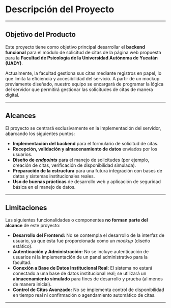 # Descripción del Proyecto

---

## Objetivo del Producto

Este proyecto tiene como objetivo principal desarrollar el **backend funcional** para el módulo de solicitud de citas de la página web propuesta para la **Facultad de Psicología de la Universidad Autónoma de Yucatán (UADY)**.

Actualmente, la facultad gestiona sus citas mediante registros en papel, lo que limita la eficiencia y accesibilidad del servicio. A partir de un mockup previamente diseñado, nuestro equipo se encargará de programar la lógica del servidor que permitirá gestionar las solicitudes de citas de manera digital.

---

## Alcances

El proyecto se centrará exclusivamente en la implementación del servidor, abarcando los siguientes puntos:

* **Implementación del backend** para el formulario de solicitud de citas.
* **Recepción, validación y almacenamiento de datos** enviados por los usuarios.
* **Diseño de *endpoints*** para el manejo de solicitudes (por ejemplo, creación de citas, verificación de disponibilidad simulada).
* **Preparación de la estructura** para una futura integración con bases de datos y sistemas institucionales reales.
* **Uso de buenas prácticas** de desarrollo web y aplicación de seguridad básica en el manejo de datos.

---

## Limitaciones

Las siguientes funcionalidades o componentes **no forman parte del alcance** de este proyecto:

* **Desarrollo del Frontend:** No se contempla el desarrollo de la interfaz de usuario, ya que esta fue proporcionada como un *mockup* (diseño estático).
* **Autenticación y Administración:** No se incluye autenticación de usuarios ni la implementación de un panel administrativo para la facultad.
* **Conexión a Base de Datos Institucional Real:** El sistema no estará conectado a una base de datos institucional real; se utilizará un **almacenamiento simulado** para fines de desarrollo y prueba (al menos de manera inicial).
* **Control de Citas Avanzado:** No se implementa control de disponibilidad en tiempo real ni confirmación o agendamiento automático de citas.

---
